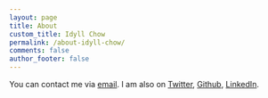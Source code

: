 ```yaml
---
layout: page
title: About
custom_title: Idyll Chow
permalink: /about-idyll-chow/
comments: false
author_footer: false
---
```


You can contact me via [email](mailto:idyllzhou@gmail.com).
I am also on
[Twitter](http://twitter.com/idyllchow),
[Github](http://github.com/idyllzhou),
[LinkedIn](https://www.linkedin.com/in/idyllzhou).
